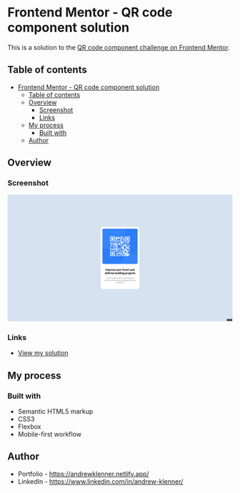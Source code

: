 # Frontend Mentor - QR code component solution

This is a solution to the [QR code component challenge on Frontend Mentor](https://www.frontendmentor.io/challenges/qr-code-component-iux_sIO_H).

## Table of contents

- [Frontend Mentor - QR code component solution](#frontend-mentor---qr-code-component-solution)
  - [Table of contents](#table-of-contents)
  - [Overview](#overview)
    - [Screenshot](#screenshot)
    - [Links](#links)
  - [My process](#my-process)
    - [Built with](#built-with)
  - [Author](#author)

## Overview

### Screenshot

![Screenshot of the completed qr code component](./screenshot.png)

### Links

- [View my solution](https://atklenner.github.io/fm-solutions/qr-code-component/)

## My process

### Built with

- Semantic HTML5 markup
- CSS3
- Flexbox
- Mobile-first workflow

## Author

- Portfolio - https://andrewklenner.netlify.app/
- LinkedIn - https://www.linkedin.com/in/andrew-klenner/
